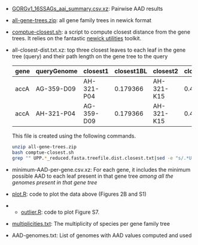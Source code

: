 * [GORGv1_16SSAGs_aai_summary.csv.xz](GORGv1_16SSAGs_aai_summary.csv.xz): Pairwise AAD results

* [all-gene-trees.zip](all-gene-trees.zip): all gene family trees in newick format

* [comptue-closest.sh](comptue-closest.sh): a script to compute closest distance from the gene trees. It relies on the fantastic [newick utilities](https://github.com/tjunier/newick_utils) toolkit.

* all-closest-dist.txt.xz: top three closest leaves to each leaf in the gene tree (query) and their path length on the gene tree to the query

  |gene|queryGenome|closest1|closest1BL|closest2|closest2BL|closest3|closest3AAD|
  |-|-|-|-|-|-|-|-|
  |accA|AG-359-D09|AH-321-P04|0.179366|AH-321-K15|0.455919|AG-337-G21|0.484358|
  |accA|AH-321-P04|AG-359-D09|0.179366|AH-321-K15|0.472453|AG-337-G21|0.500892|

  This file is created using the following commands. 
  ~~~bash
  unzip all-gene-trees.zip
  bash comptue-closest.sh
  grep "" UPP.*_reduced.fasta.treefile.dist.closest.txt|sed -e "s/.*UPP.//" -e "s/_reduced.fasta.treef.*:/\t/g" > all-closest-dist.txt
  ~~~
* minimum-AAD-per-gene.csv.xz: For each gene, it includes the minimum possible AAD to each leaf present in that gene tree *among all the genomes present in that gene tree*

* [plot.R](plot.R): code to plot the data above (Figures 2B and S1)

* * [outlier.R](plot.R): code to plot Figure S7.

* [multiplicities.txt](multiplicities.txt): The multiplicity of species per gene family tree 

* AAD-genomes.txt: List of genomes with AAD values computed and used

